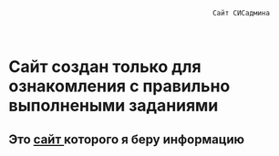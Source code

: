                                                       Сайт СИСадмина
<html>
        <br>
            <h1> 
                <font size:"2"> Сайт создан только для ознакомления с правильно выполнеными заданиями </h1>            
             <h2> 
                <font size:"2"> Это <a href="https://docs.justm.site/" target="https://docs.justm.site/">сайт
                </a> которого я беру информацию </h2> 
                </br>
</html>
